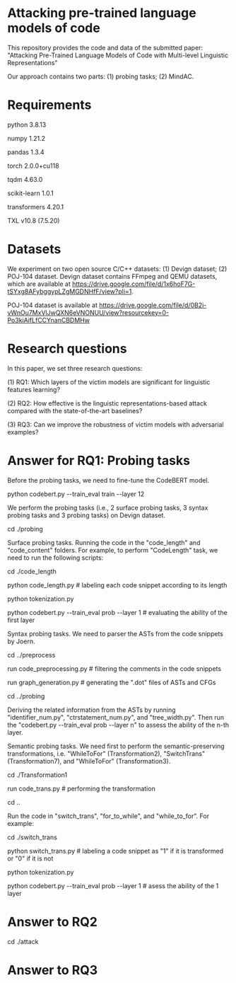 # Attacking pre-trained language models of code
This repository provides the code and data of the submitted paper: "Attacking Pre-Trained Language Models of Code with Multi-level Linguistic Representations"

Our approach contains two parts: (1) probing tasks; (2) MindAC.

# Requirements
python                    3.8.13

numpy                     1.21.2

pandas                    1.3.4

torch                     2.0.0+cu118

tqdm                      4.63.0

scikit-learn              1.0.1

transformers              4.20.1

TXL                       v10.8 (7.5.20) 

# Datasets
We experiment on two open source C/C++ datasets: (1) Devign dataset; (2) POJ-104 dataset.
Devign dataset contains FFmpeg and QEMU datasets, which are available at https://drive.google.com/file/d/1x6hoF7G-tSYxg8AFybggypLZgMGDNHfF/view?pli=1.

POJ-104 dataset is available at https://drive.google.com/file/d/0B2i-vWnOu7MxVlJwQXN6eVNONUU/view?resourcekey=0-Po3kiAifLfCCYnanCBDMHw

# Research questions

In this paper, we set three research questions: 

(1) RQ1: Which layers of the victim models are significant for linguistic features learning?

(2) RQ2: How effective is the linguistic representations-based attack compared with the state-of-the-art baselines?

(3) RQ3: Can we improve the robustness of victim models with adversarial examples?

# Answer for RQ1: Probing tasks
Before the probing tasks, we need to fine-tune the CodeBERT model.

python codebert.py --train_eval train --layer 12

We perform the probing tasks (i.e., 2 surface probing tasks, 3 syntax probing tasks and 3 probing tasks) on Devign dataset.

cd ./probing

Surface probing tasks. Running the code in the "code_length" and "code_content" folders. For example, to perform "CodeLength" task, we need to run the following scripts:

cd ./code_length

python code_length.py  # labeling each code snippet according to its length

python tokenization.py  

python codebert.py --train_eval prob --layer 1  # evaluating the ability of the first layer

Syntax probing tasks. We need to parser the ASTs from the code snippets by Joern. 

cd ../preprocess

run code_preprocessing.py  # filtering the comments in the code snippets

run graph_generation.py  # generating the ".dot" files of ASTs and CFGs

cd ../probing

Deriving the related information from the ASTs by running "identifier_num.py", "ctrstatement_num.py", and "tree_width.py". Then run the "codebert.py --train_eval prob --layer n" to assess the ability of the n-th layer.

Semantic probing tasks. We need first to perform the semantic-preserving transformations, i.e. "WhileToFor" (Transformation2), "SwitchTrans" (Transformation7), and "WhileToFor" (Transformation3). 

cd ./Transformation1

run code_trans.py  # performing the transformation

cd ..

Run the code in "switch_trans", "for_to_while", and "while_to_for". For example:

cd ./switch_trans

python switch_trans.py # labeling a code snippet as "1" if it is transformed or "0" if it is not

python tokenization.py

python codebert.py --train_eval prob --layer 1  # asess the ability of the 1 layer

# Answer to RQ2
cd ./attack



# Answer to RQ3
